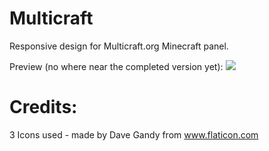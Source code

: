 Multicraft
==========

Responsive design for Multicraft.org Minecraft panel.


Preview (no where near the completed version yet):
<img src="http://i.imgur.com/6uE0yNr.png">




Credits:
==========

3 Icons used - made by Dave Gandy from <a href="http://www.flaticon.com" title="Flaticon">www.flaticon.com</a>
